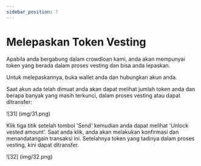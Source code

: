 ```yaml
---
sidebar_position: 7
---
```


# Melepaskan Token Vesting

Apabila anda bergabung dalam crowdloan kami, anda akan mempunyai token yang berada dalam proses vesting dan bisa anda lepaskan.

Untuk melepaskannya, buka wallet anda dan hubungkan akun anda.

Saat akun ada telah dimuat anda akan dapat melihat jumlah token anda dan berapa banyak yang masih terkunci, dalam proses vesting atau dapat ditransfer:

![31] (img/31.png)

Klik tiga titik setelah tombol 'Send' kemudian anda dapat melihat 'Unlock vested amount'. Saat anda klik, anda akan melakukan konfirmasi dan menandatangain transaksi ini. Setelahnya token yang tadinya dalam proses vesting, kini dapat ditransfer.

![32] (img/32.png)
